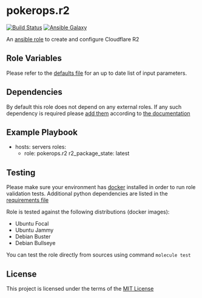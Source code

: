 # pokerops.r2

[![Build Status](https://github.com/pokerops/ansible-collection-r2/actions/workflows/molecule.yml/badge.svg)](https://github.com/pokerops/ansible-collection-r2/actions/wofklows/molecule.yml)
[![Ansible Galaxy](http://img.shields.io/badge/ansible--galaxy-pokerops.r2.vim-blue.svg)](https://galaxy.ansible.com/pokerops/r2/)

<!--
[![Ansible Galaxy](https://img.shields.io/badge/dynamic/json?color=blueviolet&label=pokerops/r2&query=%24.summary_fields.versions%5B0%5D.name&url=https%3A%2F%2Fgalaxy.ansible.com%2Fapi%2Fv1%2Froles%2F<galaxy_id>%2F%3Fformat%3Djson)](https://galaxy.ansible.com/pokerops/r2/)
 -->

An [ansible role](https://galaxy.ansible.com/pokerops/r2) to create and configure Cloudflare R2

## Role Variables

Please refer to the [defaults file](/defaults/main.yml) for an up to date list of input parameters.

## Dependencies

By default this role does not depend on any external roles. If any such dependency is required please [add them](/meta/main.yml) according to [the documentation](http://docs.ansible.com/ansible/playbooks_roles.html#role-dependencies)

## Example Playbook

- hosts: servers
  roles:
  - role: pokerops.r2
    r2_package_state: latest

## Testing

Please make sure your environment has [docker](https://www.docker.com) installed in order to run role validation tests. Additional python dependencies are listed in the [requirements file](https://github.com/nephelaiio/ansible-role-requirements/blob/master/requirements.txt)

Role is tested against the following distributions (docker images):

- Ubuntu Focal
- Ubuntu Jammy
- Debian Buster
- Debian Bullseye

You can test the role directly from sources using command `molecule test`

## License

This project is licensed under the terms of the [MIT License](/LICENSE)
